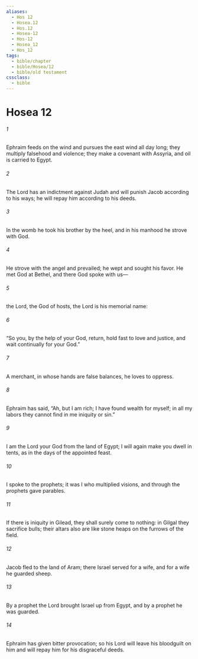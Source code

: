 ```yaml
---
aliases:
  - Hos 12
  - Hosea.12
  - Hos.12
  - Hosea-12
  - Hos-12
  - Hosea_12
  - Hos_12
tags:
  - bible/chapter
  - bible/Hosea/12
  - bible/old testament
cssclass:
  - bible
---
```


# Hosea 12

###### 1
Ephraim feeds on the wind and pursues the east wind all day long; they multiply falsehood and violence; they make a covenant with Assyria, and oil is carried to Egypt.
###### 2
The Lord has an indictment against Judah and will punish Jacob according to his ways; he will repay him according to his deeds.
###### 3
In the womb he took his brother by the heel, and in his manhood he strove with God.
###### 4
He strove with the angel and prevailed; he wept and sought his favor. He met God at Bethel, and there God spoke with us—
###### 5
the Lord, the God of hosts, the Lord is his memorial name:
###### 6
“So you, by the help of your God, return, hold fast to love and justice, and wait continually for your God.”
###### 7
A merchant, in whose hands are false balances, he loves to oppress.
###### 8
Ephraim has said, “Ah, but I am rich; I have found wealth for myself; in all my labors they cannot find in me iniquity or sin.”
###### 9
I am the Lord your God from the land of Egypt; I will again make you dwell in tents, as in the days of the appointed feast.
###### 10
I spoke to the prophets; it was I who multiplied visions, and through the prophets gave parables.
###### 11
If there is iniquity in Gilead, they shall surely come to nothing: in Gilgal they sacrifice bulls; their altars also are like stone heaps on the furrows of the field.
###### 12
Jacob fled to the land of Aram; there Israel served for a wife, and for a wife he guarded sheep.
###### 13
By a prophet the Lord brought Israel up from Egypt, and by a prophet he was guarded.
###### 14
Ephraim has given bitter provocation; so his Lord will leave his bloodguilt on him and will repay him for his disgraceful deeds.


